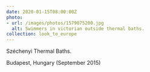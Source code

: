 ```yaml
---
date: 2020-01-15T08:00:00Z
photo:
- url: /images/photos/1579075200.jpg
  alt: Swimmers in victorian outside thermal baths.
collection: look_to_europe
---
```

Széchenyi Thermal Baths.

Budapest, Hungary (September 2015)
